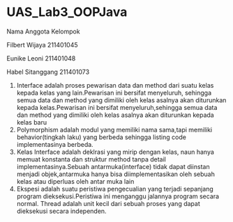 # UAS_Lab3_OOPJava

Nama Anggota Kelompok

Filbert Wijaya 211401045

Eunike Leoni 211401048

Habel Sitanggang 211401073

1.	Interface adalah proses pewarisan data dan method dari suatu kelas kepada kelas yang  lain.Pewarisan ini bersifat menyeluruh, sehingga semua data dan method yang dimiliki oleh kelas asalnya akan diturunkan kepada kelas.Pewarisan ini bersifat menyeluruh,sehingga semua data dan method yang dimiliki oleh kelas asalnya akan diturunkan kepada kelas baru
2.	Polymorphism adalah modul yang memiliki nama sama,tapi memiliki behavior(tingkah laku) yang berbeda sehingga listing code implementasinya berbeda.
3.	Kelas Interface adalah deklrasi yang mirip dengan kelas, naun hanya memuat konstanta dan struktur method tanpa detail implementasinya.Sebuah antarmuka(interface) tidak dapat diinstan menjadi objek,antarmuka hanya bisa diimplementasikan oleh sebuah kelas atau diperluas oleh antar muka lain
4.	Ekspesi adalah suatu peristiwa pengecualian yang terjadi sepanjang program dieksekusi.Peristiwa ini menganggu jalannya program secara normal.
Thread adalah unit kecil dari sebuah proses yang dapat dieksekusi secara independen.


